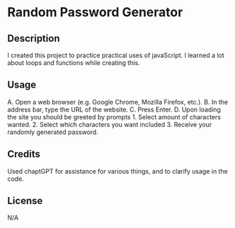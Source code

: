 # Random Password Generator
## Description

I created this project to practice practical uses of javaScript. I learned a lot about loops and functions while creating this.


## Usage

A. Open a web browser (e.g. Google Chrome, Mozilla Firefox, etc.).
B. In the address bar, type the URL of the website.
C. Press Enter.
D. Upon loading the site you should be greeted by prompts
    1. Select amount of characters wanted.
    2. Select which characters you want included
    3. Receive your randomly generated password.

## Credits

Used chaptGPT for assistance for various things, and to clarify usage in the code.

## License

N/A
